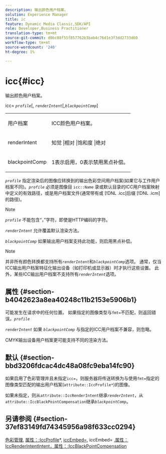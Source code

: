 ```yaml
---
description: 输出颜色用户档案。
solution: Experience Manager
title: ic
feature: Dynamic Media Classic,SDK/API
role: Developer,Business Practitioner
translation-type: tm+mt
source-git-commit: d0bc88f55f857762b3bab4c76d1e3f3dd2733d60
workflow-type: tm+mt
source-wordcount: '240'
ht-degree: 1%

---
```



# icc{#icc}

输出颜色用户档案。

icc= *`profile`*[, *`renderIntent`*[,*`blackpointComp`*]

<table id="simpletable_DF1914FD351E4F2BA61372A52F0CFFBF"> 
 <tr class="strow"> 
  <td class="stentry"> <p><span class="codeph"> <span class="varname"> 用户档案</span></span> </p></td> 
  <td class="stentry"> <p>ICC颜色用户档案。 </p></td> 
 </tr> 
 <tr class="strow"> 
  <td class="stentry"> <p><span class="codeph"> <span class="varname"> renderIntent  </span> </span> </p></td> 
  <td class="stentry"> <p>知觉 |相对 |饱和度 |绝对 </p></td> 
 </tr> 
 <tr class="strow"> 
  <td class="stentry"> <p><span class="codeph"> <span class="varname"> blackpointComp</span> </span> </p></td> 
  <td class="stentry"> <p>1表示启用，0表示禁用黑点补偿。 </p></td> 
 </tr> 
</table>

*`profile`* 指定渲染后的图像应转换到的输出色彩空间用户档案(如果它与工作用户档案不同)。*`profile`* 必须是图像目 `icc::Name` 录或默认目录的ICC用户档案映射中定义的有效路径，或是用户档案文件(通常带有或 [!DNL .icc]后缀 [!DNL .icm] 的路径)。

>[!NOTE]
>
>*`profile`* 不能包含“，”字符，即使是HTTP编码的字符。

*`renderIntent`* 允许覆盖默认渲染方法。

*`blackpointComp`* 如果输出用户档案支持此功能，则启用黑点补偿。

>[!NOTE]
>
>并非所有颜色转换都支持所有&#x200B;*`renderIntent`*&#x200B;和&#x200B;*`blackpointComp`*&#x200B;选项。 通常，仅当ICC输出用户档案特征化输出设备（如打印机或显示器）时才执行这些设置。 此外，某些ICC输出用户档案不支持所有&#x200B;*`renderIntent`*&#x200B;选项。

## 属性 {#section-b4042623a8ea40248c11b2153e5906b1}

可能发生在请求中的任何位置。 如果指定的图像类型与`fmt=`不匹配，则返回错误。*`profile`*

*`renderIntent`* 如果 *`blackpointComp`* 与指定的ICC用户档案不兼容，则忽略。

CMYK输出设备用户档案更可能支持不同的渲染方法。

## 默认 {#section-bbd3206fdcac4dc48a08fc9eba14fc90}

如果启用了色彩管理并且未指定`icc=`，则服务器将传送转换为与使用`fmt=`指定的图像类型匹配的输出用户档案(`attribute::IccProfile*`)的图像。

如果未指定，则从`attribute::IccRenderIntent`继承&#x200B;*`renderIntent`*，从`attribute::IccBlackPointCompensation`继承&#x200B;*`blackpointComp`*。

## 另请参阅 {#section-37ef83149fd74345956a98f633cc0294}

[色彩管理](../../../../../ir-api/http-protocol/image-rendering-api-ref/c-ir-http-protocol-ref/c-ir-http-protocol-syntax-and-features/c-ir-color-management.md#concept-7bac7c2c41be42c1b301eae80abe6b8d), [属性：:IccProfile](../../../../../ir-api/material-cat/image-rendering-api-ref/c-ir-material-catalog/c-ir-attributes-reference/r-ir-iccprofilecmyk.md#reference-55aead2d924847ffbd1be4c46add7127)*, [iccEmbed=](../../../../../ir-api/http-protocol/image-rendering-api-ref/c-ir-http-protocol-ref/c-ir-http-protocol-command-reference/r-ir-iccembed.md#reference-47a433138c7c4b29b9b29871b2491a7f), iccEmbed= [,属性：](../../../../../ir-api/http-protocol/image-rendering-api-ref/c-ir-http-protocol-ref/c-ir-http-protocol-command-reference/r-ir-fmt.md#reference-4c743f67d56b47c5b774fcc900ff758c) [](../../../../../ir-api/material-cat/image-rendering-api-ref/c-ir-material-catalog/c-ir-attributes-reference/r-ir-iccrenderintent.md#reference-3b80b7a4c25545a593c5076f318b5c40) [IccRenderIntentIntent，属性：:IccBlackPointCompensation](../../../../../ir-api/material-cat/image-rendering-api-ref/c-ir-material-catalog/c-ir-attributes-reference/r-ir-iccblackpointcompensation.md#reference-d939b0cdf6564baaa88deb1059e3b7f0)
